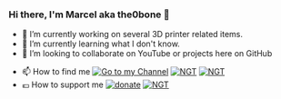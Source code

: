 ### Hi there, I'm Marcel aka the0bone 👋

- 🔭 I’m currently working on several 3D printer related items.
- 🌱 I’m currently learning what I don't know.
- 👯 I’m looking to collaborate on YouTube or projects here on GitHub
<!-- - 🤔 I’m looking for help with ...
- 💬 Ask me about ... -->
- 📫 How to find me <a href="https://www.youtube.com/c/TestnReview"><img src="https://img.shields.io/youtube/channel/views/UCHte7RKGIYJXDZKShCNz9gw?label=YouTube%20Views&style=social" alt="Go to my Channel"></a> <a href="https://nextgeneration.technology"><img src="https://img.shields.io/badge/www-nextgeneration.technology-orange" alt="NGT"></a> <a href="https://discordapp.com/users/the0bone#6358"><img src="https://img.shields.io/badge/discord-the0bone-red" alt="NGT"></a>
- :euro: How to support me <a href="https://www.paypal.com/paypalme/the0bone/5"><img src="https://img.shields.io/badge/donate-Thanks-black" alt="donate"></a> <a href="https://amzn.to/3uUJrLU"><img src="https://img.shields.io/badge/Affiliat-Let Amazon pay me-lightblue" alt="NGT"></a>
<!--  <a href="https://nextgeneration.technology"><img src="https://img.shields.io/badge/<LABEL>-<MESSAGE>-<COLOR>" alt="NGT"></a> -->
<!-- - 😄 Pronouns: ... 
- ⚡ Fun fact: ... -->
